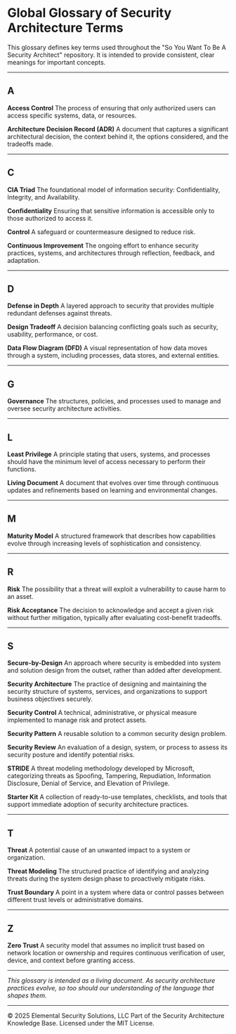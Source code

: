 # Global Glossary of Security Architecture Terms

This glossary defines key terms used throughout the "So You Want To Be A Security Architect" repository. It is intended to provide consistent, clear meanings for important concepts.

---

## A

**Access Control**
The process of ensuring that only authorized users can access specific systems, data, or resources.

**Architecture Decision Record (ADR)**
A document that captures a significant architectural decision, the context behind it, the options considered, and the tradeoffs made.

---

## C

**CIA Triad**
The foundational model of information security: Confidentiality, Integrity, and Availability.

**Confidentiality**
Ensuring that sensitive information is accessible only to those authorized to access it.

**Control**
A safeguard or countermeasure designed to reduce risk.

**Continuous Improvement**
The ongoing effort to enhance security practices, systems, and architectures through reflection, feedback, and adaptation.

---

## D

**Defense in Depth**
A layered approach to security that provides multiple redundant defenses against threats.

**Design Tradeoff**
A decision balancing conflicting goals such as security, usability, performance, or cost.

**Data Flow Diagram (DFD)**
A visual representation of how data moves through a system, including processes, data stores, and external entities.

---

## G

**Governance**
The structures, policies, and processes used to manage and oversee security architecture activities.

---

## L

**Least Privilege**
A principle stating that users, systems, and processes should have the minimum level of access necessary to perform their functions.

**Living Document**
A document that evolves over time through continuous updates and refinements based on learning and environmental changes.

---

## M

**Maturity Model**
A structured framework that describes how capabilities evolve through increasing levels of sophistication and consistency.

---

## R

**Risk**
The possibility that a threat will exploit a vulnerability to cause harm to an asset.

**Risk Acceptance**
The decision to acknowledge and accept a given risk without further mitigation, typically after evaluating cost-benefit tradeoffs.

---

## S

**Secure-by-Design**
An approach where security is embedded into system and solution design from the outset, rather than added after development.

**Security Architecture**
The practice of designing and maintaining the security structure of systems, services, and organizations to support business objectives securely.

**Security Control**
A technical, administrative, or physical measure implemented to manage risk and protect assets.

**Security Pattern**
A reusable solution to a common security design problem.

**Security Review**
An evaluation of a design, system, or process to assess its security posture and identify potential risks.

**STRIDE**
A threat modeling methodology developed by Microsoft, categorizing threats as Spoofing, Tampering, Repudiation, Information Disclosure, Denial of Service, and Elevation of Privilege.

**Starter Kit**
A collection of ready-to-use templates, checklists, and tools that support immediate adoption of security architecture practices.

---

## T

**Threat**
A potential cause of an unwanted impact to a system or organization.

**Threat Modeling**
The structured practice of identifying and analyzing threats during the system design phase to proactively mitigate risks.

**Trust Boundary**
A point in a system where data or control passes between different trust levels or administrative domains.

---

## Z

**Zero Trust**
A security model that assumes no implicit trust based on network location or ownership and requires continuous verification of user, device, and context before granting access.

---

*This glossary is intended as a living document. As security architecture practices evolve, so too should our understanding of the language that shapes them.*

---
© 2025 Elemental Security Solutions, LLC
Part of the Security Architecture Knowledge Base.
Licensed under the MIT License.
